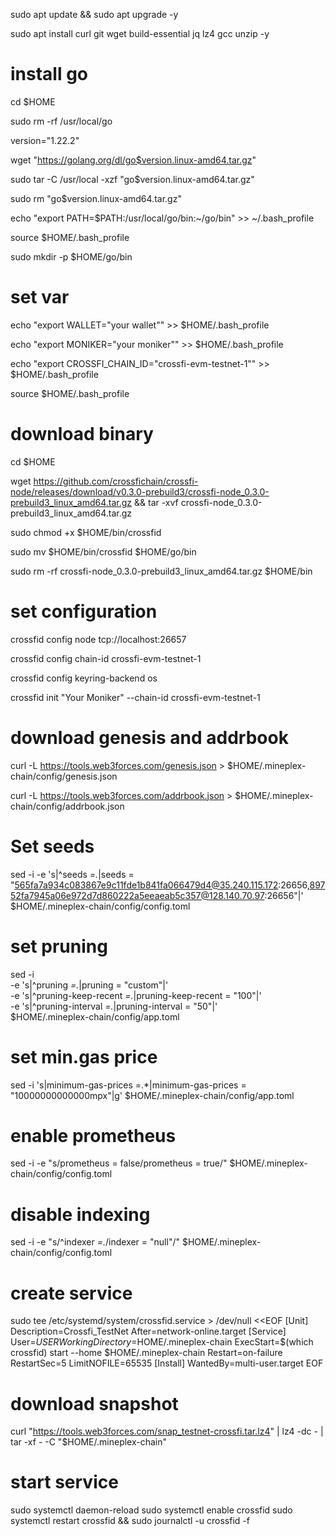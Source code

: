 sudo apt update && sudo apt upgrade -y

sudo apt install curl git wget build-essential jq lz4 gcc unzip -y

# install go

cd $HOME

sudo rm -rf /usr/local/go

version="1.22.2"

wget "https://golang.org/dl/go$version.linux-amd64.tar.gz"

sudo tar -C /usr/local -xzf "go$version.linux-amd64.tar.gz"

sudo rm "go$version.linux-amd64.tar.gz"

echo "export PATH=$PATH:/usr/local/go/bin:~/go/bin" >> ~/.bash_profile

source $HOME/.bash_profile

sudo mkdir -p $HOME/go/bin

# set var
echo "export WALLET="your wallet"" >> $HOME/.bash_profile

echo "export MONIKER="your moniker"" >> $HOME/.bash_profile

echo "export CROSSFI_CHAIN_ID="crossfi-evm-testnet-1"" >> $HOME/.bash_profile

source $HOME/.bash_profile

# download binary
cd $HOME

wget https://github.com/crossfichain/crossfi-node/releases/download/v0.3.0-prebuild3/crossfi-node_0.3.0-prebuild3_linux_amd64.tar.gz && tar -xvf crossfi-node_0.3.0-prebuild3_linux_amd64.tar.gz

sudo chmod +x $HOME/bin/crossfid

sudo mv $HOME/bin/crossfid $HOME/go/bin

sudo rm -rf crossfi-node_0.3.0-prebuild3_linux_amd64.tar.gz $HOME/bin

# set configuration 
crossfid config node tcp://localhost:26657

crossfid config chain-id crossfi-evm-testnet-1

crossfid config keyring-backend os

crossfid init "Your Moniker" --chain-id crossfi-evm-testnet-1

# download genesis and addrbook
curl -L https://tools.web3forces.com/genesis.json > $HOME/.mineplex-chain/config/genesis.json

curl -L https://tools.web3forces.com/addrbook.json > $HOME/.mineplex-chain/config/addrbook.json

# Set seeds
sed -i -e 's|^seeds *=.*|seeds = "565fa7a934c083867e9c11fde1b841fa066479d4@35.240.115.172:26656,89752fa7945a06e972d7d860222a5eeaeab5c357@128.140.70.97:26656"|' $HOME/.mineplex-chain/config/config.toml

# set pruning
sed -i \
  -e 's|^pruning *=.*|pruning = "custom"|' \
  -e 's|^pruning-keep-recent *=.*|pruning-keep-recent = "100"|' \
  -e 's|^pruning-interval *=.*|pruning-interval = "50"|' \
  $HOME/.mineplex-chain/config/app.toml

# set min.gas price 
sed -i 's|minimum-gas-prices =.*|minimum-gas-prices = "10000000000000mpx"|g' $HOME/.mineplex-chain/config/app.toml

# enable prometheus
sed -i -e "s/prometheus = false/prometheus = true/" $HOME/.mineplex-chain/config/config.toml

# disable indexing
sed -i -e "s/^indexer *=.*/indexer = \"null\"/" $HOME/.mineplex-chain/config/config.toml

# create service
sudo tee /etc/systemd/system/crossfid.service > /dev/null <<EOF
[Unit]
Description=Crossfi_TestNet
After=network-online.target
[Service]
User=$USER
WorkingDirectory=$HOME/.mineplex-chain
ExecStart=$(which crossfid) start --home $HOME/.mineplex-chain
Restart=on-failure
RestartSec=5
LimitNOFILE=65535
[Install]
WantedBy=multi-user.target
EOF

# download snapshot
curl "https://tools.web3forces.com/snap_testnet-crossfi.tar.lz4" | lz4 -dc - | tar -xf - -C "$HOME/.mineplex-chain"

# start service
sudo systemctl daemon-reload
sudo systemctl enable crossfid
sudo systemctl restart crossfid && sudo journalctl -u crossfid -f
